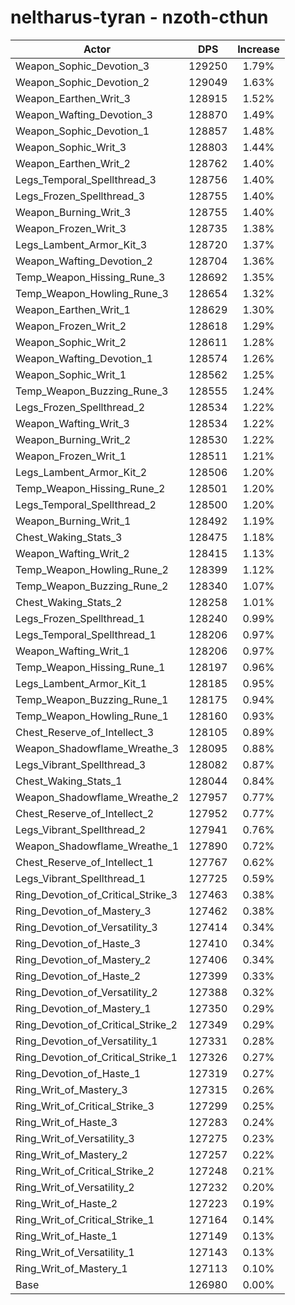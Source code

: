 # neltharus-tyran - nzoth-cthun
| Actor | DPS | Increase |
|---|:---:|:---:|
|Weapon_Sophic_Devotion_3|129250|1.79%|
|Weapon_Sophic_Devotion_2|129049|1.63%|
|Weapon_Earthen_Writ_3|128915|1.52%|
|Weapon_Wafting_Devotion_3|128870|1.49%|
|Weapon_Sophic_Devotion_1|128857|1.48%|
|Weapon_Sophic_Writ_3|128803|1.44%|
|Weapon_Earthen_Writ_2|128762|1.40%|
|Legs_Temporal_Spellthread_3|128756|1.40%|
|Legs_Frozen_Spellthread_3|128755|1.40%|
|Weapon_Burning_Writ_3|128755|1.40%|
|Weapon_Frozen_Writ_3|128735|1.38%|
|Legs_Lambent_Armor_Kit_3|128720|1.37%|
|Weapon_Wafting_Devotion_2|128704|1.36%|
|Temp_Weapon_Hissing_Rune_3|128692|1.35%|
|Temp_Weapon_Howling_Rune_3|128654|1.32%|
|Weapon_Earthen_Writ_1|128629|1.30%|
|Weapon_Frozen_Writ_2|128618|1.29%|
|Weapon_Sophic_Writ_2|128611|1.28%|
|Weapon_Wafting_Devotion_1|128574|1.26%|
|Weapon_Sophic_Writ_1|128562|1.25%|
|Temp_Weapon_Buzzing_Rune_3|128555|1.24%|
|Legs_Frozen_Spellthread_2|128534|1.22%|
|Weapon_Wafting_Writ_3|128534|1.22%|
|Weapon_Burning_Writ_2|128530|1.22%|
|Weapon_Frozen_Writ_1|128511|1.21%|
|Legs_Lambent_Armor_Kit_2|128506|1.20%|
|Temp_Weapon_Hissing_Rune_2|128501|1.20%|
|Legs_Temporal_Spellthread_2|128500|1.20%|
|Weapon_Burning_Writ_1|128492|1.19%|
|Chest_Waking_Stats_3|128475|1.18%|
|Weapon_Wafting_Writ_2|128415|1.13%|
|Temp_Weapon_Howling_Rune_2|128399|1.12%|
|Temp_Weapon_Buzzing_Rune_2|128340|1.07%|
|Chest_Waking_Stats_2|128258|1.01%|
|Legs_Frozen_Spellthread_1|128240|0.99%|
|Legs_Temporal_Spellthread_1|128206|0.97%|
|Weapon_Wafting_Writ_1|128206|0.97%|
|Temp_Weapon_Hissing_Rune_1|128197|0.96%|
|Legs_Lambent_Armor_Kit_1|128185|0.95%|
|Temp_Weapon_Buzzing_Rune_1|128175|0.94%|
|Temp_Weapon_Howling_Rune_1|128160|0.93%|
|Chest_Reserve_of_Intellect_3|128105|0.89%|
|Weapon_Shadowflame_Wreathe_3|128095|0.88%|
|Legs_Vibrant_Spellthread_3|128082|0.87%|
|Chest_Waking_Stats_1|128044|0.84%|
|Weapon_Shadowflame_Wreathe_2|127957|0.77%|
|Chest_Reserve_of_Intellect_2|127952|0.77%|
|Legs_Vibrant_Spellthread_2|127941|0.76%|
|Weapon_Shadowflame_Wreathe_1|127890|0.72%|
|Chest_Reserve_of_Intellect_1|127767|0.62%|
|Legs_Vibrant_Spellthread_1|127725|0.59%|
|Ring_Devotion_of_Critical_Strike_3|127463|0.38%|
|Ring_Devotion_of_Mastery_3|127462|0.38%|
|Ring_Devotion_of_Versatility_3|127414|0.34%|
|Ring_Devotion_of_Haste_3|127410|0.34%|
|Ring_Devotion_of_Mastery_2|127406|0.34%|
|Ring_Devotion_of_Haste_2|127399|0.33%|
|Ring_Devotion_of_Versatility_2|127388|0.32%|
|Ring_Devotion_of_Mastery_1|127350|0.29%|
|Ring_Devotion_of_Critical_Strike_2|127349|0.29%|
|Ring_Devotion_of_Versatility_1|127331|0.28%|
|Ring_Devotion_of_Critical_Strike_1|127326|0.27%|
|Ring_Devotion_of_Haste_1|127319|0.27%|
|Ring_Writ_of_Mastery_3|127315|0.26%|
|Ring_Writ_of_Critical_Strike_3|127299|0.25%|
|Ring_Writ_of_Haste_3|127283|0.24%|
|Ring_Writ_of_Versatility_3|127275|0.23%|
|Ring_Writ_of_Mastery_2|127257|0.22%|
|Ring_Writ_of_Critical_Strike_2|127248|0.21%|
|Ring_Writ_of_Versatility_2|127232|0.20%|
|Ring_Writ_of_Haste_2|127223|0.19%|
|Ring_Writ_of_Critical_Strike_1|127164|0.14%|
|Ring_Writ_of_Haste_1|127149|0.13%|
|Ring_Writ_of_Versatility_1|127143|0.13%|
|Ring_Writ_of_Mastery_1|127113|0.10%|
|Base|126980|0.00%|
